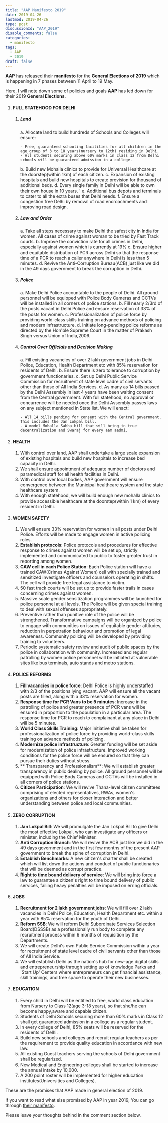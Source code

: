 ```yaml
---
title: "AAP Manifesto 2019"
date: 2019-04-26
lastmod: 2019-04-26
type: post
discussionId: "AAP_2019"
disable_comments: false
categories:
  - manifesto
tags:
  - AAP
  - 2019
draft: false
---
```


**AAP** has released their **manifesto** for the **General Elections of 2019** which is happening in 7 phases between 11 April to 19 May.

Here, I will note down some of policies and goals **AAP** has led down for their 2019 **General Elections**.

1.  #### FULL STATEHOOD FOR DELHI

    1.  ##### Land

        a. Allocate land to build hundreds of Schools and Colleges will ensure:

            - Free, guaranteed schooling facilities for all children in the age group of 3 to 18 years(nursery to 12th) residing in Delhi.
            - All students securing above 60% marks in class 12 from Delhi schools will be guaranteed admission in a college.

        b. Build new Mohalla clinics to provide for Universal Healthcare at the doorstep(within 1km) of each citizen.
        c. Expansion of existing hospitals and build new hospitals to create provision for thousand of additional beds.
        d. Every single family in Delhi will be able to own their own house in 10 years. '
        e. Additional bus depots and terminals to cater to all the extra buses that Delhi needs.
        f. Ensure a congestion free Delhi by removal of road encroachments and improving road design.

    2.  ##### Law and Order

        a. Take all steps necessary to make Delhi the safest city in India for women. All cases of crime against woman to be tried by Fast Track courts.
        b. Improve the conviction rate for all crimes in Delhi, especially against women which is currently at 19%
        c. Ensure higher and equitable distribution of PCR across Delhi so that the response time of a PCR to reach a caller anywhere in Delhi is less than 5 minutes.
        d. Revive the Anti-Corruption Bureau(ACB) just like we did in the 49 days government to break the corruption in Delhi.

    3.  ##### Police

        a. Make Delhi Police accountable to the people of Delhi. All ground personnel will be equipped with Police Body Cameras and CCTVs will be installed in all corners of police stations.
        b. Fill nearly 2/3rd of the posts vacant in Delhi Police and ensure reservation of 33% of the posts for women.
        c. Professionalization of police force by providing world-class skills training on advance methods of policing and modern infrastructure.
        d. Initiate long-pending police reforms as directed by the Hon'ble Supreme Court in the matter of Prakash Singh versus Union of India,2006.

    4.  ##### Control Over Officials and Decision Making

        a. Fill existing vacancies of over 2 lakh government jobs in Delhi Police, Education, Health Department etc with 85% reservation for residents of Delhi.
        b. Ensure there is zero tolerance to corruption by government functionaries.
        c. Set up Delhi Public Service Commission for recruitment of state level cadre of civil servants other than those of All India Services.
        d. As many as 14 bills passed by the Delhi Assembly in last 4 years have been waiting consent from the Central government. With full statehood, no approval or concurrence will be needed once the Delhi Assembly passes laws on any subject mentioned in State list. We will enact:

            - All 14 bills pending for consent with the Central government. This includes the Jan Lokpal bill.
            - A model Mohalla Sabha bill that will bring in true decentralization and Swaraj for every aam aadmi.

2.  #### HEALTH

    1. With control over land, AAP shall undertake a large scale expansion of existing hospitals and build new hospitals to increase bed capacity in Delhi.
    2. We shall ensure appointment of adequate number of doctors and paramedical staff for all health facilities in Delhi.
    3. With control over local bodies, AAP government will ensure convergence between the Municipal healthcare system and the state healthcare system.
    4. With enough statehood, we will build enough new mohalla clinics to provide accessible healthcare at the doorstep(within 1 km) of every resident in Delhi.

3.  #### WOMEN SAFETY

    1. We will ensure 33% reservation for women in all posts under Delhi Police. Efforts will be made to engage women in active policing roles.
    2. **Establish protocols**: Police protocols and procedures for effective response to crimes against women will be set up, strictly implemented and communicated to public to foster greater trust in reporting among women.
    3. **CAW cell in each Police Station**: Each Police station will have a trained CAW(Crimes Against Women) cell with specially trained and sensitized investigate officers and counselors operating in shifts. The cell will provide free legal assistance to victim.
    4. 50 fast track courts will be set up to provide faster trails in cases concerning crimes against women.
    5. Massive scale gender sensitization programmes will be launched for police personnel at all levels. The Police will be given special training to deal with sexual offenses appropriately.
    6. Preventive rather than punitive role of the police will be strengthened. Transformative campaigns will be organized by police to engage with communities on issues of equitable gender attitudes, reduction in perpetration behaviour and promotion of legal awareness. Community policing will be developed by providing training to volunteers.
    7. Periodic systematic safety review and audit of public spaces by the police in collaboration with community. Increased and regular patrolling by women police personnel will be initiated at vulnerable sites like bus terminals, auto stands and metro stations.

4.  #### POLICE REFORMS

    1. **Fill vacancies in police force**: Delhi Police is highly understaffed with 2/3 of the positions lying vacant. AAP will ensure all the vacant posts are filled, along with a 33% reservation for women.
    2. **Response time for PCR Vans to be 5 minutes**: Increase in the patrolling of police and greater presence of PCR vans will be ensured in proportion to the population in a particular area. The response time for PCR to reach to complainant at any place in Delhi will be 5 minutes.
    3. **World Class Skills Training**: Major initiative shall be taken for professionalization of police force by providing world-class skills training on advance methods of policing.
    4. **Modernize police infrastructure**: Greater funding will be set aside for modernization of police infrastructure. Improved working conditions for the police force will be ensured so that they can pursue their duties without stress.
    5. ** Transparency and Professionalism**: We will establish greater transparency in public dealing by police. All ground personnel will be equipped with Police Body Cameras and CCTVs will be installed in all corners of police stations.
    6. **Citizen Participation**: We will revive Thana-level citizen committees comprising of elected representatives, RWAs, women's organizations and others for closer interaction and better understanding between police and local communities.

5.  #### ZERO CORRUPTION

    1. **Jan Lokpal Bill**: We will promulgate the Jan Lokpal Bill to give Delhi the most effective Lokpal, who can investigate any officers or minister, including the Chief Minister.
    2. **Anti Corruption Branch**: We will revive the ACB just like we did in the 49 days government and in the first few months of the present AAP government to break the spine of corruption in Delhi.
    3. **Establish Benchmarks**: A new citizen's charter shall be created which will list down the actions and conduct of public functionaries that will be deemed as corrupt practice.
    4. **Right to time bound delivery of service**: We will bring into force a law to guarantee a citizen's right to time bound delivery of public services, failing heavy penalties will be imposed on erring officials.

6.  #### JOBS

    1. **Recruitment for 2 lakh government jobs**: We will fill over 2 lakh vacancies in Delhi Police, Education, Health Department etc. within a year with 85% reservation for the youth of Delhi.
    2. **Reform SSB**: We will reform Delhi Subordinate Services Selection Board(DSSSB) as a professionally run body to complete any recruitment process within 6 months of requisition by the Departments.
    3. We will create Delhi's own Public Service Commission within a year for recruitment of state level cadre of civil servants other than those of All India Service.
    4. We will establish Delhi as the nation's hub for new-age digital skills and entrepreneurship through setting up of knowledge Parks and 'Start Up' Centers where entrepreneurs can get financial assistance, skill trainings, and free space to operate their new businesses.

7.  #### EDUCATION
    1. Every child in Delhi will be entitled to free, world class education from Nursery to Class 12(age 3-18 years), so that she/he can become happy,aware and capable citizen.
    2. Students of Delhi Schools securing more than 60% marks in Class 12 shall get guaranteed admission in a college as a regular student.
    3. In every college of Delhi, 85% seats will be reserved for the residents of Delhi.
    4. Build new schools and colleges and recruit regular teachers as per the requirement to provide quality education in accordance with new law.
    5. All existing Guest teachers serving the schools of Delhi government shall be regularized.
    6. New Medical and Engineering colleges shall be started to increase the annual intake by 10,000.
    7. A 200 point roster will be implemented for higher education institutes(Universities and Colleges).

These are the promises that AAP made in general election of 2019.

If you want to read what else promised by AAP in year 2019, You can go through [their manifesto][1].

Please leave your thoughts behind in the comment section below.

[1]: https://s3://thepolicy/manifesto/AAP_manifesto_2019.pdf
